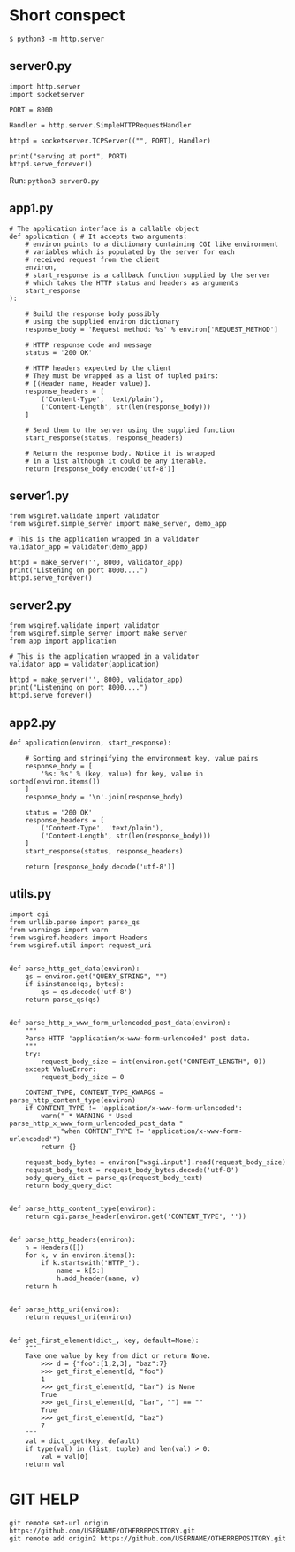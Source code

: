 # Short conspect #

	$ python3 -m http.server

## server0.py

	import http.server
	import socketserver

	PORT = 8000

	Handler = http.server.SimpleHTTPRequestHandler

	httpd = socketserver.TCPServer(("", PORT), Handler)

	print("serving at port", PORT)
	httpd.serve_forever()

Run: `python3 server0.py`

## app1.py

	# The application interface is a callable object
	def application ( # It accepts two arguments:
	    # environ points to a dictionary containing CGI like environment
	    # variables which is populated by the server for each
	    # received request from the client
	    environ,
	    # start_response is a callback function supplied by the server
	    # which takes the HTTP status and headers as arguments
	    start_response
	):

	    # Build the response body possibly
	    # using the supplied environ dictionary
	    response_body = 'Request method: %s' % environ['REQUEST_METHOD']

	    # HTTP response code and message
	    status = '200 OK'

	    # HTTP headers expected by the client
	    # They must be wrapped as a list of tupled pairs:
	    # [(Header name, Header value)].
	    response_headers = [
	        ('Content-Type', 'text/plain'),
	        ('Content-Length', str(len(response_body)))
	    ]

	    # Send them to the server using the supplied function
	    start_response(status, response_headers)

	    # Return the response body. Notice it is wrapped
	    # in a list although it could be any iterable.
	    return [response_body.encode('utf-8')]

## server1.py

	from wsgiref.validate import validator
	from wsgiref.simple_server import make_server, demo_app

	# This is the application wrapped in a validator
	validator_app = validator(demo_app)

	httpd = make_server('', 8000, validator_app)
	print("Listening on port 8000....")
	httpd.serve_forever()

## server2.py

	from wsgiref.validate import validator
	from wsgiref.simple_server import make_server
	from app import application

	# This is the application wrapped in a validator
	validator_app = validator(application)

	httpd = make_server('', 8000, validator_app)
	print("Listening on port 8000....")
	httpd.serve_forever()

## app2.py

	def application(environ, start_response):

	    # Sorting and stringifying the environment key, value pairs
	    response_body = [
	        '%s: %s' % (key, value) for key, value in sorted(environ.items())
	    ]
	    response_body = '\n'.join(response_body)

	    status = '200 OK'
	    response_headers = [
	        ('Content-Type', 'text/plain'),
	        ('Content-Length', str(len(response_body)))
	    ]
	    start_response(status, response_headers)

	    return [response_body.decode('utf-8')]

## utils.py

	import cgi
	from urllib.parse import parse_qs
	from warnings import warn
	from wsgiref.headers import Headers
	from wsgiref.util import request_uri


	def parse_http_get_data(environ):
	    qs = environ.get("QUERY_STRING", "")
	    if isinstance(qs, bytes):
	        qs = qs.decode('utf-8')
	    return parse_qs(qs)


	def parse_http_x_www_form_urlencoded_post_data(environ):
	    """
	    Parse HTTP 'application/x-www-form-urlencoded' post data.
	    """
	    try:
	        request_body_size = int(environ.get("CONTENT_LENGTH", 0))
	    except ValueError:
	        request_body_size = 0

	    CONTENT_TYPE, CONTENT_TYPE_KWARGS = parse_http_content_type(environ)
	    if CONTENT_TYPE != 'application/x-www-form-urlencoded':
	        warn(" * WARNING * Used parse_http_x_www_form_urlencoded_post_data "
	             "when CONTENT_TYPE != 'application/x-www-form-urlencoded'")
	        return {}

	    request_body_bytes = environ["wsgi.input"].read(request_body_size)
	    request_body_text = request_body_bytes.decode('utf-8')
	    body_query_dict = parse_qs(request_body_text)
	    return body_query_dict


	def parse_http_content_type(environ):
	    return cgi.parse_header(environ.get('CONTENT_TYPE', ''))


	def parse_http_headers(environ):
	    h = Headers([])
	    for k, v in environ.items():
	        if k.startswith('HTTP_'):
	            name = k[5:]
	            h.add_header(name, v)
	    return h


	def parse_http_uri(environ):
	    return request_uri(environ)


	def get_first_element(dict_, key, default=None):
	    """
	    Take one value by key from dict or return None.
	        >>> d = {"foo":[1,2,3], "baz":7}
	        >>> get_first_element(d, "foo")
	        1
	        >>> get_first_element(d, "bar") is None
	        True
	        >>> get_first_element(d, "bar", "") == ""
	        True
	        >>> get_first_element(d, "baz")
	        7
	    """
	    val = dict_.get(key, default)
	    if type(val) in (list, tuple) and len(val) > 0:
	        val = val[0]
	    return val

# GIT HELP

    git remote set-url origin https://github.com/USERNAME/OTHERREPOSITORY.git
    git remote add origin2 https://github.com/USERNAME/OTHERREPOSITORY.git
